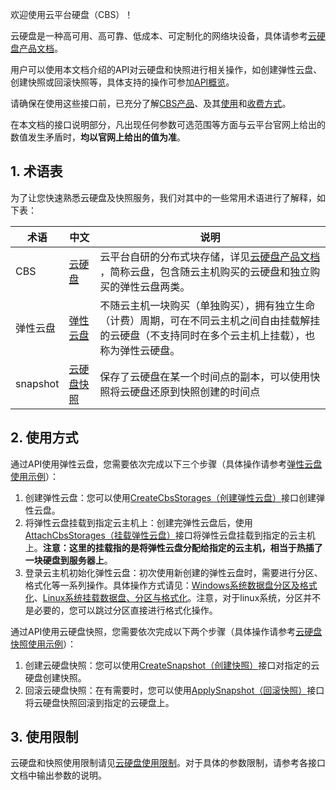 欢迎使用云平台硬盘（CBS）！

云硬盘是一种高可用、高可靠、低成本、可定制化的网络块设备，具体请参考[云硬盘产品文档](/doc/product/362/2345)。

用户可以使用本文档介绍的API对云硬盘和快照进行相关操作，如创建弹性云盘、创建快照或回滚快照等，具体支持的操作可参加[API概览](/doc/api/372/3174)。

请确保在使用这些接口前，已充分了解[CBS产品](/doc/product/362/2345)、及其[使用](/doc/product/362/2922)和[收费方式](/doc/product/362/2413)。

在本文档的接口说明部分，凡出现任何参数可选范围等方面与云平台官网上给出的数值发生矛盾时，**均以官网上给出的值为准**。

## 1. 术语表

为了让您快速熟悉云硬盘及快照服务，我们对其中的一些常用术语进行了解释，如下表：

| 术语 | 中文 | 说明 |
| --- |  --- | --- |
| CBS | [云硬盘](/document/product/439/6329) | 云平台自研的分布式块存储，详见[云硬盘产品文档](/doc/product/362/%E4%BA%A7%E5%93%81%E6%A6%82%E8%BF%B0) ，简称云盘，包含随云主机购买的云硬盘和独立购买的弹性云盘两类。|
| 弹性云盘 |  [弹性云盘](/document/product/439/6329#1.2.-.E5.BC.B9.E6.80.A7.E4.BA.91.E7.A1.AC.E7.9B.98) | 不随云主机一块购买（单独购买），拥有独立生命（计费）周期，可在不同云主机之间自由挂载解挂的云硬盘（不支持同时在多个云主机上挂载），也称为弹性云硬盘。 |
| snapshot |   [云硬盘快照](/doc/product/213/502) | 保存了云硬盘在某一个时间点的副本，可以使用快照将云硬盘还原到快照创建的时间点 |

<!--
| root盘 |   系统盘 | 随着云主机购买的，存放云主机操作系统的磁盘，如windows中的C盘，Linux中的vdb |
| data盘 |   数据盘 | 用来存放用户数据而非操作系统的磁盘称之为data盘，data盘包括普通云硬盘和弹性云硬盘 |
| root盘快照 |  系统盘快照 | 对系统盘云硬盘制作的快照，此快照可以回滚到到原云盘上恢复云盘的数据，但是*不能*用来创建新的弹性云盘 |
| data盘快照 |  数据盘快照 | 对数据盘云硬盘制作的快照，此快照可以回滚到到原云盘上恢复云盘的数据，也可以用来创建一块新的弹性云盘，此弹性云盘包含快照数据 |
-->


## 2. 使用方式

通过API使用弹性云盘，您需要依次完成以下三个步骤（具体操作请参考[弹性云盘使用示例]()）：

1. 创建弹性云盘：您可以使用[CreateCbsStorages（创建弹性云盘）](/doc/api/364/2524)接口创建弹性云盘。
2. 将弹性云盘挂载到指定云主机上：创建完弹性云盘后，使用[AttachCbsStorages（挂载弹性云盘）](/doc/api/364/2520)接口将弹性云盘挂载到指定的云主机上。**注意：这里的挂载指的是将弹性云盘分配给指定的云主机，相当于热插了一块硬盘到服务器上**。
3. 登录云主机初始化弹性云盘：初次使用新创建的弹性云盘时，需要进行分区、格式化等一系列操作。具体操作方式请见：[Windows系统数据盘分区及格式化](/doc/product/213/2158)、[Linux系统挂载数据盘、分区与格式化](/doc/product/362/3893)。注意，对于linux系统，分区并不是必要的，您可以跳过分区直接进行格式化操作。


通过API使用云硬盘快照，您需要依次完成以下两个步骤（具体操作请参考[云硬盘快照使用示例]()）：

1. 创建云硬盘快照：您可以使用[CreateSnapshot（创建快照）](/doc/api/364/2529)接口对指定的云硬盘创建快照。
2. 回滚云硬盘快照：在有需要时，您可以使用[ApplySnapshot（回滚快照）](/doc/api/364/2533)接口将云硬盘快照回滚到指定的云硬盘上。


## 3. 使用限制

云硬盘和快照使用限制请见[云硬盘使用限制](/doc/product/362/5145)。对于具体的参数限制，请参考各接口文档中输出参数的说明。

